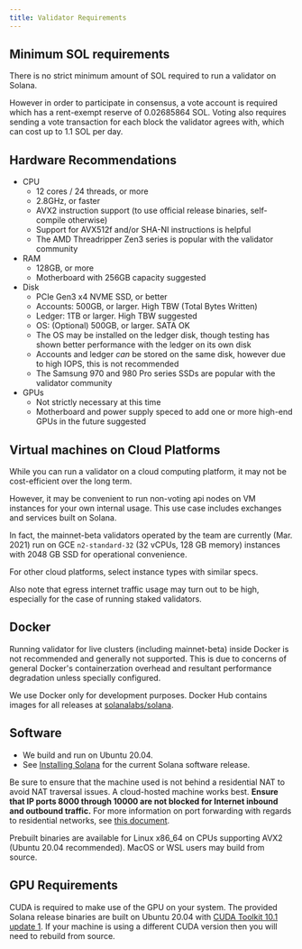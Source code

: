 ```yaml
---
title: Validator Requirements
---
```


## Minimum SOL requirements

There is no strict minimum amount of SOL required to run a validator on Solana.

However in order to participate in consensus, a vote account is required which has a rent-exempt reserve of 0.02685864 SOL. Voting also requires sending a vote transaction for each block the validator agrees with, which can cost up to 1.1 SOL per day.

## Hardware Recommendations

- CPU
  - 12 cores / 24 threads, or more
  - 2.8GHz, or faster
  - AVX2 instruction support (to use official release binaries, self-compile otherwise)
  - Support for AVX512f and/or SHA-NI instructions is helpful
  - The AMD Threadripper Zen3 series is popular with the validator community
- RAM
  - 128GB, or more
  - Motherboard with 256GB capacity suggested
- Disk
  - PCIe Gen3 x4 NVME SSD, or better
  - Accounts: 500GB, or larger. High TBW (Total Bytes Written)
  - Ledger: 1TB or larger. High TBW suggested
  - OS: (Optional) 500GB, or larger. SATA OK
  - The OS may be installed on the ledger disk, though testing has shown better performance with the ledger on its own disk
  - Accounts and ledger _can_ be stored on the same disk, however due to high IOPS, this is not recommended
  - The Samsung 970 and 980 Pro series SSDs are popular with the validator community
- GPUs
  - Not strictly necessary at this time
  - Motherboard and power supply speced to add one or more high-end GPUs in the future suggested

## Virtual machines on Cloud Platforms

While you can run a validator on a cloud computing platform, it may not be cost-efficient over the long term.

However, it may be convenient to run non-voting api nodes on VM instances for your own internal usage. This use case includes exchanges and services built on Solana.

In fact, the mainnet-beta validators operated by the team are currently (Mar. 2021) run on GCE `n2-standard-32` (32 vCPUs, 128 GB memory) instances with 2048 GB SSD for operational convenience.

For other cloud platforms, select instance types with similar specs.

Also note that egress internet traffic usage may turn out to be high, especially for the case of running staked validators.

## Docker

Running validator for live clusters (including mainnet-beta) inside Docker is not recommended and generally not supported. This is due to concerns of general Docker's containerzation overhead and resultant performance degradation unless specially configured.

We use Docker only for development purposes. Docker Hub contains images for all releases at [solanalabs/solana](https://hub.docker.com/r/solanalabs/solana).

## Software

- We build and run on Ubuntu 20.04.
- See [Installing Solana](../cli/install-solana-cli-tools.md) for the current Solana software release.

Be sure to ensure that the machine used is not behind a residential NAT to avoid NAT traversal issues. A cloud-hosted machine works best. **Ensure that IP ports 8000 through 10000 are not blocked for Internet inbound and outbound traffic.** For more information on port forwarding with regards to residential networks, see [this document](http://www.mcs.sdsmt.edu/lpyeatt/courses/314/PortForwardingSetup.pdf).

Prebuilt binaries are available for Linux x86_64 on CPUs supporting AVX2 \(Ubuntu 20.04 recommended\). MacOS or WSL users may build from source.

## GPU Requirements

CUDA is required to make use of the GPU on your system. The provided Solana release binaries are built on Ubuntu 20.04 with [CUDA Toolkit 10.1 update 1](https://developer.nvidia.com/cuda-toolkit-archive). If your machine is using a different CUDA version then you will need to rebuild from source.
